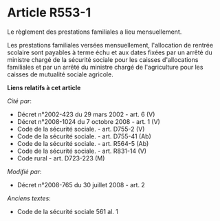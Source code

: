 # Article R553-1

Le règlement des prestations familiales a lieu mensuellement. 

Les prestations familiales versées mensuellement, l'allocation de rentrée scolaire     sont payables à terme échu et aux
dates fixées par un arrêté du ministre chargé de la sécurité sociale pour les caisses d'allocations familiales et par un
arrêté du ministre chargé de l'agriculture pour les caisses de mutualité sociale agricole.

**Liens relatifs à cet article**

_Cité par_:

  - Décret n°2002-423 du 29 mars 2002 - art. 6 (V)
  - Décret n°2008-1024 du 7 octobre 2008 - art. 1 (V)
  - Code de la sécurité sociale. - art. D755-2 (V)
  - Code de la sécurité sociale. - art. D755-41 (Ab)
  - Code de la sécurité sociale. - art. R564-5 (Ab)
  - Code de la sécurité sociale. - art. R831-14 (V)
  - Code rural - art. D723-223 (M)

_Modifié par_:

  - Décret n°2008-765 du 30 juillet 2008 - art. 2

_Anciens textes_:

  - Code de la sécurité sociale 561 al. 1
